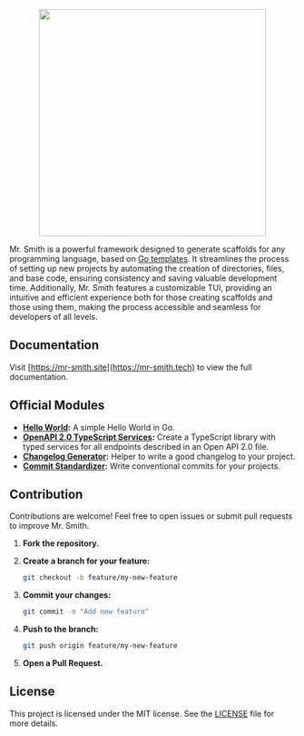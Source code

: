 <p align="center">
  <img width="400" heigh="400" src="https://github.com/user-attachments/assets/32ebfbc0-1af1-405d-9be4-97a5772fd326" />
</p>

Mr. Smith is a powerful framework designed to generate scaffolds for any programming language, based on [Go templates](https://pkg.go.dev/text/template). It streamlines the process of setting up new projects by automating the creation of directories, files, and base code, ensuring consistency and saving valuable development time. Additionally, Mr. Smith features a customizable TUI, providing an intuitive and efficient experience both for those creating scaffolds and those using them, making the process accessible and seamless for developers of all levels.

## Documentation
Visit [https://mr-smith.site](https://mr-smith.tech) to view the full documentation.

## Official Modules

- **[Hello World](https://github.com/mr-smith-org/hello-world):** A simple Hello World in Go.
- **[OpenAPI 2.0 TypeScript Services](https://github.com/mr-smith-org/typescript-rest-services):** Create a TypeScript library with typed services for all endpoints described in an Open API 2.0 file.
- **[Changelog Generator](https://github.com/mr-smith-org/changelog-generator):** Helper to write a good changelog to your project.
- **[Commit Standardizer](https://github.com/mr-smith-org/commit-standardizer):** Write conventional commits for your projects.

## Contribution

Contributions are welcome! Feel free to open issues or submit pull requests to improve Mr. Smith.

1. **Fork the repository.**
2. **Create a branch for your feature:**

   ```bash
   git checkout -b feature/my-new-feature
   ```

3. **Commit your changes:**

   ```bash
   git commit -m "Add new feature"
   ```

4. **Push to the branch:**

   ```bash
   git push origin feature/my-new-feature
   ```

5. **Open a Pull Request.**

## License

This project is licensed under the MIT license. See the [LICENSE](LICENSE) file for more details.
